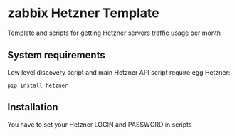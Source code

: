 # zabbix Hetzner Template
Template and scripts for getting Hetzner servers traffic usage per month

System requirements
-------------------
Low level discovery script and main Hetzner API script require egg Hetzner:

    pip install hetzner

Installation
------------

You have to set your Hetzner LOGIN and PASSWORD in scripts
